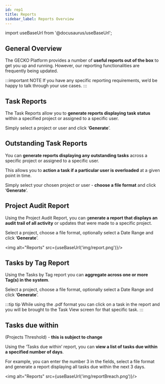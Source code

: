 ```yaml
---
id: rep1
title: Reports
sidebar_label: Reports Overview
---
```


import useBaseUrl from '@docusaurus/useBaseUrl';

## General Overview 

The GECKO Platform provides a number of **useful reports out of the box** to get you up and running. However, our reporting functionalities are frequently being updated.

:::important NOTE
If you have any specific reporting requirements, we’d be happy to talk through your use cases.
:::


## Task Reports

The Task Reports allow you to **generate reports displaying task status** within a specified project or assigned to a specific user.

Simply select a project or user and click ‘**Generate**’.


## Outstanding Task Reports

You can **generate reports displaying any outstanding tasks** across a specific project or assigned to a specific user. 

This allows you to **action a task if a particular user is overloaded** at a given point in time.

Simply select your chosen project or user - **choose a file format** and click ‘**Generate**’.


## Project Audit Report

Using the Project Audit Report, you can g**enerate a report that displays an audit trail of all activity** or updates that were made to a specific project. 

Select a project, choose a file format, optionally select a Date Range and click ‘**Generate**’.


<img alt="Reports" src={useBaseUrl('img/report.png')}/>

## Tasks by Tag Report

Using the Tasks by Tag report you can **aggregate across one or more Tag(s) in the system**.  

Select a project, choose a file format, optionally select a Date Range and click ‘**Generate**’.

:::tip tip 
While using the .pdf format you can click on a task in the report and you will be brought to the Task View screen for that specific task.
:::

## Tasks due within
(Projects Threshold) - **this is subject to change**

Using the ‘Tasks due within’ report, you can **view a list of tasks due within a specified number of days**.

For example, you can enter the number 3 in the fields, select a file format and generate a report displaying all tasks due within the next 3 days.

<img alt="Reports" src={useBaseUrl('img/reportBreach.png')}/>
